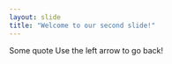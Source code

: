 ```yaml
---
layout: slide
title: "Welcome to our second slide!"
---
```

Some quote
Use the left arrow to go back!
